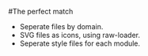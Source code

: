 #The perfect match

- Seperate files by domain.
- SVG files as icons, using raw-loader.
- Seperate style files for each module.
